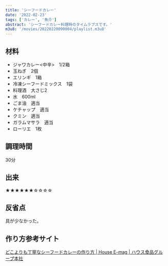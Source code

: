 ```yaml
---
title: 'シーフードカレー'
date: '2022-02-23'
tags: ['カレー', '魚介']
abstract: 'シーフードカレー料理時のタイムラプスです。'
m3u8: '/movies/20220220090004/playlist.m3u8'
---
```


## 材料

- ジャワカレー<中辛>　1/2箱
- 玉ねぎ　2個
- エリンギ　1箱
- 冷凍シーフードミックス　1袋
- 料理酒　大さじ2
- 水　600ml
- ごま油　適当
- ケチャップ　適当
- クミン　適当
- ガラムマサラ　適当
- ローリエ　1枚

## 調理時間

30分

## 出来

★★★★★★☆☆☆☆

## 反省点

具が少なかった。

## 作り方参考サイト

[どこよりも丁寧なシーフードカレーの作り方 \| House E\-mag \| ハウス食品グループ本社](https://housefoods-group.com/activity/e-mag/magazine/40.html)